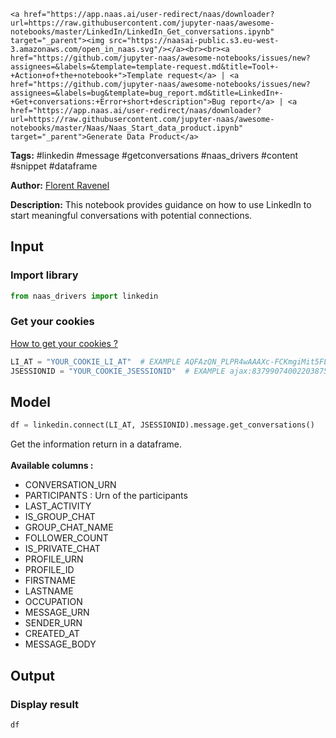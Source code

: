     <a href="https://app.naas.ai/user-redirect/naas/downloader?url=https://raw.githubusercontent.com/jupyter-naas/awesome-notebooks/master/LinkedIn/LinkedIn_Get_conversations.ipynb" target="_parent"><img src="https://naasai-public.s3.eu-west-3.amazonaws.com/open_in_naas.svg"/></a><br><br><a href="https://github.com/jupyter-naas/awesome-notebooks/issues/new?assignees=&labels=&template=template-request.md&title=Tool+-+Action+of+the+notebook+">Template request</a> | <a href="https://github.com/jupyter-naas/awesome-notebooks/issues/new?assignees=&labels=bug&template=bug_report.md&title=LinkedIn+-+Get+conversations:+Error+short+description">Bug report</a> | <a href="https://app.naas.ai/user-redirect/naas/downloader?url=https://raw.githubusercontent.com/jupyter-naas/awesome-notebooks/master/Naas/Naas_Start_data_product.ipynb" target="_parent">Generate Data Product</a>

**Tags:** #linkedin #message #getconversations #naas_drivers #content #snippet #dataframe

**Author:** [Florent Ravenel](https://www.linkedin.com/in/florent-ravenel/)

**Description:** This notebook provides guidance on how to use LinkedIn to start meaningful conversations with potential connections.

## Input

### Import library


```python
from naas_drivers import linkedin
```

### Get your cookies
<a href='https://www.notion.so/LinkedIn-driver-Get-your-cookies-d20a8e7e508e42af8a5b52e33f3dba75'>How to get your cookies ?</a>


```python
LI_AT = "YOUR_COOKIE_LI_AT"  # EXAMPLE AQFAzQN_PLPR4wAAAXc-FCKmgiMit5FLdY1af3-2
JSESSIONID = "YOUR_COOKIE_JSESSIONID"  # EXAMPLE ajax:8379907400220387585
```

## Model


```python
df = linkedin.connect(LI_AT, JSESSIONID).message.get_conversations()
```

Get the information return in a dataframe.<br><br>
**Available columns :**
- CONVERSATION_URN
- PARTICIPANTS : Urn of the participants
- LAST_ACTIVITY
- IS_GROUP_CHAT
- GROUP_CHAT_NAME
- FOLLOWER_COUNT
- IS_PRIVATE_CHAT
- PROFILE_URN
- PROFILE_ID
- FIRSTNAME
- LASTNAME
- OCCUPATION
- MESSAGE_URN
- SENDER_URN
- CREATED_AT
- MESSAGE_BODY

## Output

### Display result


```python
df
```
